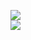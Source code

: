 [![](https://img.shields.io/badge/Made%20With-Github%20Spray-lightgrey.svg?style=for-the-badge&logo=github)](https://github.com/Annihil/github-spray#5303)  
[![](https://i.imgur.com/2DrTn0Z.gif)](https://github.com/Annihil/github-spray)